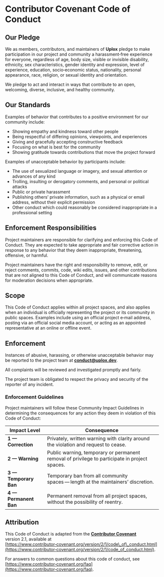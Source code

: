 # Contributor Covenant Code of Conduct

## Our Pledge

We as members, contributors, and maintainers of **Uplox** pledge to make participation in our project and community a harassment‑free experience for everyone, regardless of age, body size, visible or invisible disability, ethnicity, sex characteristics, gender identity and expression, level of experience, education, socio‑economic status, nationality, personal appearance, race, religion, or sexual identity and orientation.

We pledge to act and interact in ways that contribute to an open, welcoming, diverse, inclusive, and healthy community.

## Our Standards

Examples of behavior that contributes to a positive environment for our community include:

* Showing empathy and kindness toward other people
* Being respectful of differing opinions, viewpoints, and experiences
* Giving and gracefully accepting constructive feedback
* Focusing on what is best for the community
* Showing gratitude towards contributions that move the project forward

Examples of unacceptable behavior by participants include:

* The use of sexualized language or imagery, and sexual attention or advances of any kind
* Trolling, insulting or derogatory comments, and personal or political attacks
* Public or private harassment
* Publishing others’ private information, such as a physical or email address, without their explicit permission
* Other conduct which could reasonably be considered inappropriate in a professional setting

## Enforcement Responsibilities

Project maintainers are responsible for clarifying and enforcing this Code of Conduct. They are expected to take appropriate and fair corrective action in response to any behavior that they deem inappropriate, threatening, offensive, or harmful.

Project maintainers have the right and responsibility to remove, edit, or reject comments, commits, code, wiki edits, issues, and other contributions that are not aligned to this Code of Conduct, and will communicate reasons for moderation decisions when appropriate.

## Scope

This Code of Conduct applies within all project spaces, and also applies when an individual is officially representing the project or its community in public spaces. Examples include using an official project e‑mail address, posting via an official social media account, or acting as an appointed representative at an online or offline event.

## Enforcement

Instances of abusive, harassing, or otherwise unacceptable behavior may be reported to the project team at **[conduct@uplox.dev](mailto:conduct@uplox.dev)**.

All complaints will be reviewed and investigated promptly and fairly.

The project team is obligated to respect the privacy and security of the reporter of any incident.

### Enforcement Guidelines

Project maintainers will follow these Community Impact Guidelines in determining the consequences for any action they deem in violation of this Code of Conduct:

| Impact Level          | Consequence                                                                                   |
| --------------------- | --------------------------------------------------------------------------------------------- |
| **1 — Correction**    | Privately, written warning with clarity around the violation and request to cease.            |
| **2 — Warning**       | Public warning, temporary or permanent removal of privilege to participate in project spaces. |
| **3 — Temporary Ban** | Temporary ban from all community spaces — length at the maintainers’ discretion.              |
| **4 — Permanent Ban** | Permanent removal from all project spaces, without the possibility of reentry.                |

## Attribution

This Code of Conduct is adapted from the **[Contributor Covenant][homepage]** version 2.1, available at [https://www.contributor‑covenant.org/version/2/1/code\_of\_conduct.html](https://www.contributor‑covenant.org/version/2/1/code_of_conduct.html).

For answers to common questions about this code of conduct, see [https://www.contributor‑covenant.org/faq](https://www.contributor‑covenant.org/faq).

[homepage]: https://www.contributor‑covenant.org
